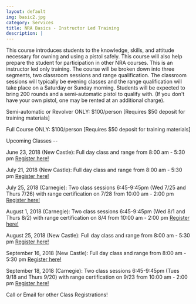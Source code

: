```yaml
---
layout: default
img: basic2.jpg
category: Services
title: NRA Basics - Instructor Led Training
description: |
---
```

This course introduces students to the knowledge, skills, and attitude necessary for owning and using a pistol safely. This course will also help prepare the student for participation in other NRA courses. This is an instructor led only training. The course will be broken down into three segments, two classroom sessions and range qualification.  The classroom sessions will typically be evening classes and the range qualification will take place on a Saturday or Sunday morning.  Students will be expected to bring 200 rounds and a semi-automatic pistol to qualify with. (If you don't have your own pistol, one may be rented at an additional charge).  

     
Semi-automatic or Revolver ONLY: $100/person [Requires $50 deposit for training materials]

Full Course ONLY:  $100/person  [Requires $50 deposit for training materials]



Upcoming Classes -- 

June 23, 2018 (New Castle):  Full day class and range from 8:00 am - 5:30 pm <a href="https://www.nrainstructors.org/CourseDetails.aspx?Courseid=484959&seats=10&State=n&zip=16101&radius=25.1&id=56&bsa=&youth=&women=" target="_blank">Register here! </a>

July 21, 2018 (New Castle):  Full day class and range from 8:00 am - 5:30 pm <a href="https://www.nrainstructors.org/CourseDetails.aspx?Courseid=484960&seats=10&State=n&zip=16101&radius=25.1&id=56&bsa=&youth=&women=" target="_blank">Register here! </a>

July 25, 2018 (Carnegie): Two class sessions 6:45-9:45pm (Wed 7/25 and Thurs 7/26) with 
range certification on 7/28 from 10:00 am - 2:00 pm <a href="https://www.nrainstructors.org/CourseDetails.aspx?Courseid=487536&seats=8&State=n&zip=15106&radius=25.1&id=56&bsa=&youth=&women=" target="_blank">Register here! </a> 

August 1, 2018 (Carnegie): Two class sessions 6:45-9:45pm (Wed 8/1 and Thurs 8/2) with 
range certification on 8/4 from 10:00 am - 2:00 pm <a href="https://www.nrainstructors.org/CourseDetails.aspx?Courseid=487537&seats=8&State=n&zip=15106&radius=25.1&id=56&bsa=&youth=&women=" target="_blank">Register here! </a> 

August 25, 2018 (New Castle):  Full day class and range from 8:00 am - 5:30 pm <a href="https://www.nrainstructors.org/CourseDetails.aspx?Courseid=488464&seats=10&State=n&zip=16101&radius=25.1&id=56&bsa=&youth=&women=" target="_blank">Register here! </a>

September 16, 2018 (New Castle):  Full day class and range from 8:00 am - 5:30 pm <a href="https://www.nrainstructors.org/CourseDetails.aspx?Courseid=488465&seats=10&State=n&zip=16101&radius=25.1&id=56&bsa=&youth=&women=" target="_blank">Register here! </a>

September 18, 2018 (Carnegie): Two class sessions 6:45-9:45pm (Tues 9/18 and Thurs 9/20) with 
range certification on 9/23 from 10:00 am - 2:00 pm <a href="https://www.nrainstructors.org/CourseDetails.aspx?Courseid=487538&seats=8&State=n&zip=15106&radius=25.1&id=56&bsa=&youth=&women=" target="_blank">Register here! </a> 

Call or Email for other Class Registrations!

